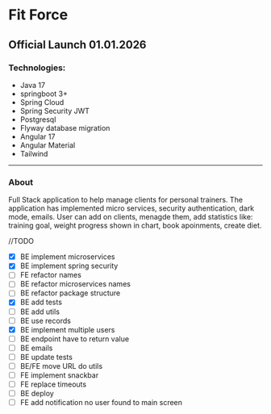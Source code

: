 # Fit Force


## Official Launch 01.01.2026

### Technologies:
- Java 17
- springboot 3+
- Spring Cloud
- Spring Security JWT
- Postgresql
- Flyway database migration
- Angular 17
- Angular Material
- Tailwind
---
### About
Full Stack application to help manage clients for personal trainers. The application has implemented micro services, security authentication, dark mode, emails. User can add on clients, menagde them, add statistics like: training goal, weight progress shown in chart, book apoinments, create diet.

//TODO 
- [x] BE implement microservices
- [x] BE implement spring security
- [ ] FE refactor names
- [ ] BE refactor microservices names
- [ ] BE refactor package structure
- [x] BE add tests
- [ ] BE add utils
- [ ] BE use records
- [x] BE implement multiple users
- [ ] BE endpoint have to return value
- [ ] BE emails
- [ ] BE update tests
- [ ] BE/FE move URL do utils
- [ ] FE implement snackbar
- [ ] FE replace timeouts
- [ ] BE deploy
- [ ] FE add notification no user found to main screen
